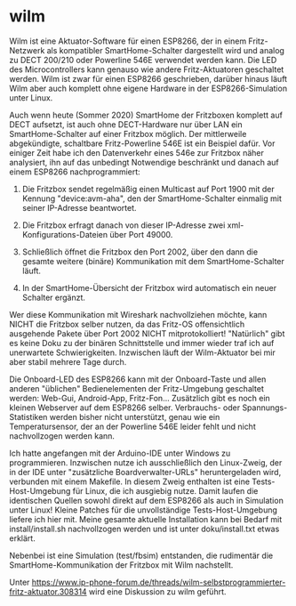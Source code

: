 # wilm
 
Wilm ist eine Aktuator-Software für einen ESP8266, der in einem Fritz-Netzwerk als kompatibler SmartHome-Schalter dargestellt wird und analog zu DECT 200/210 oder Powerline 546E verwendet werden kann. Die LED des Microcontrollers kann genauso wie andere Fritz-Aktuatoren geschaltet werden.
Wilm ist zwar für einen ESP8266 geschrieben, darüber hinaus läuft Wilm aber auch komplett ohne eigene Hardware in der ESP8266-Simulation unter Linux.
 
Auch wenn heute (Sommer 2020) SmartHome der Fritzboxen komplett auf DECT aufsetzt, ist auch ohne DECT-Hardware nur über LAN ein SmartHome-Schalter auf einer Fritzbox möglich. Der mittlerweile abgekündigte, schaltbare Fritz-Powerline 546E ist ein Beispiel dafür. Vor einiger Zeit habe ich den Datenverkehr eines 546e zur Fritzbox näher analysiert, ihn auf das unbedingt Notwendige beschränkt und danach auf einem ESP8266 nachprogrammiert:
 
1. Die Fritzbox sendet regelmäßig einen Multicast auf Port 1900 mit der Kennung "device:avm-aha", den der SmartHome-Schalter einmalig mit seiner IP-Adresse beantwortet.
 
2. Die Fritzbox erfragt danach von dieser IP-Adresse zwei xml-Konfigurations-Dateien über Port 49000.
 
3. Schließlich öffnet die Fritzbox den Port 2002, über den dann die gesamte weitere (binäre) Kommunikation mit dem SmartHome-Schalter läuft.
 
4. In der SmartHome-Übersicht der Fritzbox wird automatisch ein neuer Schalter ergänzt.
 
Wer diese Kommunikation mit Wireshark nachvollziehen möchte, kann NICHT die Fritzbox selber nutzen, da das Fritz-OS offensichtlich ausgehende Pakete über Port 2002 NICHT mitprotokolliert! "Natürlich" gibt es keine Doku zu der binären Schnittstelle und immer wieder traf ich auf unerwartete Schwierigkeiten. Inzwischen läuft der Wilm-Aktuator bei mir aber stabil mehrere Tage durch.
 
Die Onboard-LED des ESP8266 kann mit der Onboard-Taste und allen anderen "üblichen" Bedienelementen der Fritz-Umgebung geschaltet werden: Web-Gui, Android-App, Fritz-Fon... Zusätzlich gibt es noch ein kleinen Webserver auf dem ESP8266 selber. Verbrauchs- oder Spannungs-Statistiken werden bisher nicht unterstützt, genau wie ein Temperatursensor, der an der Powerline 546E leider fehlt und nicht nachvollzogen werden kann.
 
Ich hatte angefangen mit der Arduino-IDE unter Windows zu programmieren. Inzwischen nutze ich ausschließlich den Linux-Zweig, der in der IDE unter "zusätzliche Boardverwalter-URLs" heruntergeladen wird, verbunden mit einem Makefile. In diesem Zweig enthalten ist eine Tests-Host-Umgebung für Linux, die ich ausgiebig nutze. Damit laufen die identischen Quellen sowohl direkt auf dem ESP8266 als auch in Simulation unter Linux! Kleine Patches für die unvollständige Tests-Host-Umgebung liefere ich hier mit. Meine gesamte aktuelle Installation kann bei Bedarf mit install/install.sh nachvollzogen werden und ist unter doku/install.txt etwas erklärt.
 
Nebenbei ist eine Simulation (test/fbsim) entstanden, die rudimentär die SmartHome-Kommunikation der Fritzbox mit Wilm nachstellt.

Unter https://www.ip-phone-forum.de/threads/wilm-selbstprogrammierter-fritz-aktuator.308314 wird eine Diskussion zu wilm geführt.
